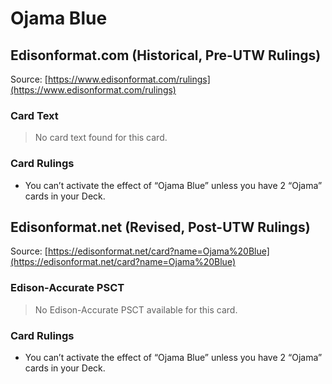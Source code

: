 # Ojama Blue

## Edisonformat.com (Historical, Pre-UTW Rulings)

Source: [https://www.edisonformat.com/rulings](https://www.edisonformat.com/rulings)

### Card Text

> No card text found for this card.

### Card Rulings

*   You can’t activate the effect of “Ojama Blue” unless you have 2 “Ojama” cards in your Deck.

## Edisonformat.net (Revised, Post-UTW Rulings)

Source: [https://edisonformat.net/card?name=Ojama%20Blue](https://edisonformat.net/card?name=Ojama%20Blue)

### Edison-Accurate PSCT

> No Edison-Accurate PSCT available for this card.

### Card Rulings

*   You can’t activate the effect of “Ojama Blue” unless you have 2 “Ojama” cards in your Deck.
            